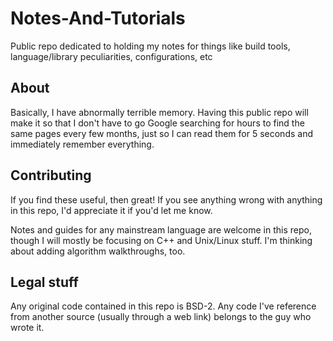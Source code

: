Notes-And-Tutorials
===================

Public repo dedicated to holding my notes for things like build tools,
language/library peculiarities, configurations, etc

About
-----

Basically, I have abnormally terrible memory. Having this public repo will make
it so that I don't have to go Google searching for hours to find the same pages
every few months, just so I can read them for 5 seconds and immediately
remember everything.

Contributing
------------

If you find these useful, then great! If you see anything wrong with anything
in this repo, I'd appreciate it if you'd let me know.

Notes and guides for any mainstream language are welcome in this repo, though
I will mostly be focusing on C++ and Unix/Linux stuff. I'm thinking about
adding algorithm walkthroughs, too.

Legal stuff
-----------

Any original code contained in this repo is BSD-2. Any code I've reference
from another source (usually through a web link) belongs to the guy who
wrote it.

